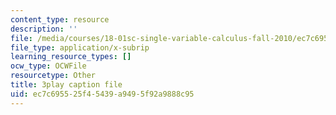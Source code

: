 ```yaml
---
content_type: resource
description: ''
file: /media/courses/18-01sc-single-variable-calculus-fall-2010/ec7c695525f45439a9495f92a9888c95_1RLctDS2hUQ.vtt
file_type: application/x-subrip
learning_resource_types: []
ocw_type: OCWFile
resourcetype: Other
title: 3play caption file
uid: ec7c6955-25f4-5439-a949-5f92a9888c95
---
```

